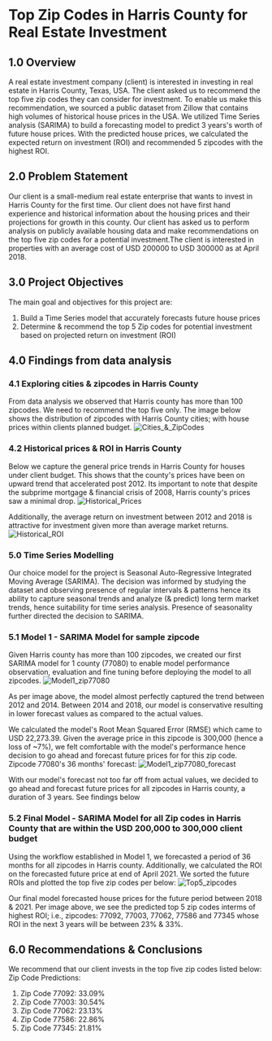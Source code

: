 
# Top Zip Codes in Harris County for Real Estate Investment
## 1.0 Overview
A real estate investment company (client) is interested in investing in real estate in Harris County, Texas, USA. The client asked us to recommend the top five zip codes they can consider for investment. To enable us make this recommendation, we sourced a public dataset from Zillow that contains high volumes of historical house prices in the USA. We utilized Time Series analysis (SARIMA) to build a forecasting model to predict 3 years's worth of future house prices. With the predicted house prices, we calculated the expected return on investment (ROI) and recommended 5 zipcodes with the highest ROI.

## 2.0 Problem Statement
Our client is a small-medium real estate enterprise that wants to invest in Harris County for the first time. Our client does not have first hand experience and historical information about the housing prices and their projections for growth in this county. Our client has asked us to perform analysis on publicly available housing data and make recommendations on the top five zip codes for a potential investment.The client is interested in properties with an average cost of  USD 200000 to USD 300000 as at April 2018.
## 3.0 Project Objectives
The main goal and objectives for this project are:
1. Build a Time Series model that accurately forecasts future house prices
2. Determine & recommend the top 5 Zip codes for potential investment based on projected return on investment (ROI)
## 4.0 Findings from data analysis
### 4.1 Exploring cities & zipcodes in Harris County
From data analysis we observed that Harris county has more than 100 zipcodes. We need to recommend the top five only. The image below shows the distribution of zipcodes with Harris County cities; with house prices within clients planned budget.
![Cities_&_ZipCodes]('Cities_Zipcodes_Budget.png')

### 4.2 Historical prices & ROI in Harris County
Below we capture the general price trends in Harris County for houses under client budget. This shows that the county's prices have been on upward trend that accelerated post 2012. Its important to note that despite the subprime mortgage & financial crisis of 2008, Harris county's prices saw a minimal drop.
![Historical_Prices]('ZipCode_Prices.png')

Additionally, the average return on investment between 2012 and 2018 is attractive for investment given more than average market returns.
![Historical_ROI]('Historical_ROI.png')

### 5.0 Time Series Modelling
Our choice model for the project is Seasonal Auto-Regressive Integrated Moving Average (SARIMA). The decision was informed by studying the dataset and observing presence of regular intervals & patterns hence its ability to capture seasonal trends and analyze (& predict) long term market trends, hence suitability for time series analysis. Presence of seasonality further directed the decision to SARIMA.

### 5.1 Model 1 - SARIMA Model for sample zipcode
Given Harris county has more than 100 zipcodes, we created our first SARIMA model for 1 county (77080) to enable model performance observation, evaluation and fine tuning before deploying the model to all zipcodes.
![Model1_zip77080]('Zipcode_77080.png')

As per image above, the model almost perfectly captured the trend between 2012 and 2014. Between 2014 and 2018, our model is conservative resulting in lower forecast values as compared to the actual values.


We calculated the model's Root Mean Squared Error (RMSE) which came to USD 22,273.39. Given the average price in this zipcode is 300,000 (hence a loss of ~7%), we felt comfortable with the model's performance hence decision to go ahead and forecast future prices for for this zip code.
Zipcode 77080's 36 months' forecast:
![Model1_zip77080_forecast]('Zipcode_77080_forecast.png')

With our model's forecast not too far off from actual values, we decided to go ahead and forecast future prices for all zipcodes in Harris county, a duration of 3 years. See findings below

### 5.2 Final Model - SARIMA Model for all Zip codes in Harris County that are within the USD 200,000 to 300,000 client budget
Using the workflow established in Model 1, we forecasted a period of 36 months for all zipcodes in Harris county. 
Additionally, we calculated the ROI on the forecasted future price at end of April 2021. We sorted the future ROIs and plotted the top five zip codes per below:
![Top5_zipcodes]('Top5_zipcodes.png')

Our final model forecasted house prices for the future period between 2018 & 2021. Per image above, we see the predicted top 5 zip codes interms of highest ROI; i.e., zipcodes: 77092, 77003, 77062, 77586 and 77345 whose ROI in the next 3 years will be between 23% & 33%.
## 6.0 Recommendations & Conclusions

We recommend that our client invests in the top five zip codes listed below:
Zip Code Predictions:
1. Zip Code 77092: 33.09%
2. Zip Code 77003: 30.54%
3. Zip Code 77062: 23.13%
4. Zip Code 77586: 22.86%
5. Zip Code 77345: 21.81%